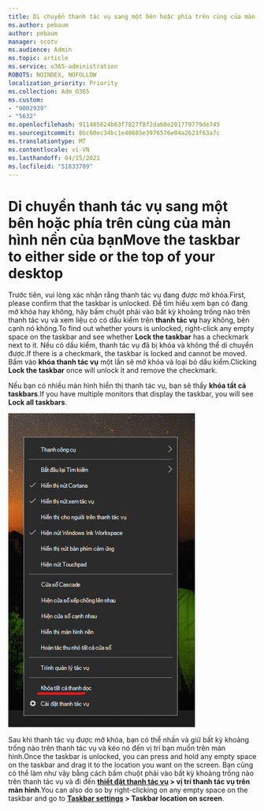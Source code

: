 ```yaml
---
title: Di chuyển thanh tác vụ sang một bên hoặc phía trên cùng của màn hình nền của bạn
ms.author: pebaum
author: pebaum
manager: scotv
ms.audience: Admin
ms.topic: article
ms.service: o365-administration
ROBOTS: NOINDEX, NOFOLLOW
localization_priority: Priority
ms.collection: Adm_O365
ms.custom:
- "9002939"
- "5632"
ms.openlocfilehash: 911485624b63f7827f8f2da68e201779779de745
ms.sourcegitcommit: 8bc60ec34bc1e40685e3976576e04a2623f63a7c
ms.translationtype: MT
ms.contentlocale: vi-VN
ms.lasthandoff: 04/15/2021
ms.locfileid: "51833709"
---
```

# <a name="move-the-taskbar-to-either-side-or-the-top-of-your-desktop"></a><span data-ttu-id="5e6e5-102">Di chuyển thanh tác vụ sang một bên hoặc phía trên cùng của màn hình nền của bạn</span><span class="sxs-lookup"><span data-stu-id="5e6e5-102">Move the taskbar to either side or the top of your desktop</span></span>

<span data-ttu-id="5e6e5-103">Trước tiên, vui lòng xác nhận rằng thanh tác vụ đang được mở khóa.</span><span class="sxs-lookup"><span data-stu-id="5e6e5-103">First, please confirm that the taskbar is unlocked.</span></span> <span data-ttu-id="5e6e5-104">Để tìm hiểu xem bạn có đang mở khóa hay không, hãy bấm chuột phải vào bất kỳ khoảng trống nào trên thanh tác vụ và xem liệu có có dấu kiểm trên **thanh tác vụ** hay không, bên cạnh nó không.</span><span class="sxs-lookup"><span data-stu-id="5e6e5-104">To find out whether yours is unlocked, right-click any empty space on the taskbar and see whether **Lock the taskbar** has a checkmark next to it.</span></span> <span data-ttu-id="5e6e5-105">Nếu có dấu kiểm, thanh tác vụ đã bị khóa và không thể di chuyển được.</span><span class="sxs-lookup"><span data-stu-id="5e6e5-105">If there is a checkmark, the taskbar is locked and cannot be moved.</span></span> <span data-ttu-id="5e6e5-106">Bấm vào **khóa thanh tác vụ** một lần sẽ mở khóa và loại bỏ dấu kiểm.</span><span class="sxs-lookup"><span data-stu-id="5e6e5-106">Clicking **Lock the taskbar** once will unlock it and remove the checkmark.</span></span>

<span data-ttu-id="5e6e5-107">Nếu bạn có nhiều màn hình hiển thị thanh tác vụ, bạn sẽ thấy **khóa tất cả taskbars**.</span><span class="sxs-lookup"><span data-stu-id="5e6e5-107">If you have multiple monitors that display the taskbar, you will see **Lock all taskbars**.</span></span>

![Khóa tất cả taskbars](media/lock-all-taskbars.png)

<span data-ttu-id="5e6e5-109">Sau khi thanh tác vụ được mở khóa, bạn có thể nhấn và giữ bất kỳ khoảng trống nào trên thanh tác vụ và kéo nó đến vị trí bạn muốn trên màn hình.</span><span class="sxs-lookup"><span data-stu-id="5e6e5-109">Once the taskbar is unlocked, you can press and hold any empty space on the taskbar and drag it to the location you want on the screen.</span></span> <span data-ttu-id="5e6e5-110">Bạn cũng có thể làm như vậy bằng cách bấm chuột phải vào bất kỳ khoảng trống nào trên thanh tác vụ và đi đến **[thiết đặt thanh tác vụ](ms-settings:taskbar?activationSource=GetHelp) > vị trí thanh tác vụ trên màn hình**.</span><span class="sxs-lookup"><span data-stu-id="5e6e5-110">You can also do so by right-clicking on any empty space on the taskbar and go to **[Taskbar settings](ms-settings:taskbar?activationSource=GetHelp) > Taskbar location on screen**.</span></span>
